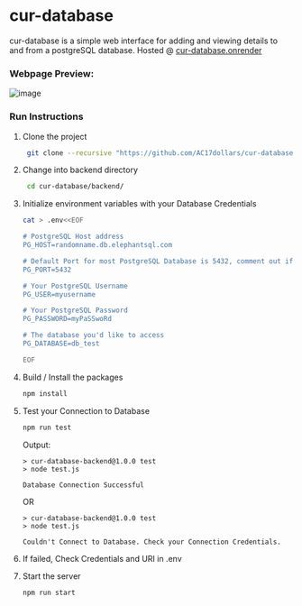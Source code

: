 # cur-database
cur-database is a simple web interface for adding and viewing details to and from a postgreSQL database.
Hosted @ [cur-database.onrender](https://cur-database.onrender.com/)

### Webpage Preview:
![image](https://github.com/AC17dollars/cur-database/assets/82364981/1e4474fa-db90-4bd3-98e0-05f85ef52ce0)

### Run Instructions

1. Clone the project
    ```bash
     git clone --recursive "https://github.com/AC17dollars/cur-database.git" 
     ```
2. Change into backend directory
    ```bash
     cd cur-database/backend/
     ```
3. Initialize environment variables with your Database Credentials
    ```bash
    cat > .env<<EOF

    # PostgreSQL Host address
    PG_HOST=randomname.db.elephantsql.com

    # Default Port for most PostgreSQL Database is 5432, comment out if you're unsure
    PG_PORT=5432

    # Your PostgreSQL Username
    PG_USER=myusername

    # Your PostgreSQL Password
    PG_PASSWORD=myPaSSwoRd

    # The database you'd like to access
    PG_DATABASE=db_test

    EOF
    ```
4. Build / Install the packages
    ```bash
    npm install
    ```
5. Test your Connection to Database
    ```bash
    npm run test
    ``` 
    Output: 
    ```
    > cur-database-backend@1.0.0 test
    > node test.js

    Database Connection Successful
    ```
    OR
    ```
    > cur-database-backend@1.0.0 test
    > node test.js

    Couldn't Connect to Database. Check your Connection Credentials.
    ```
6. If failed, Check Credentials and URI in .env

7. Start the server
    ```bash
    npm run start
    ```
    

    